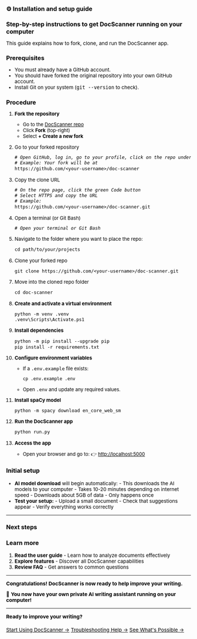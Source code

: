 <style>
* { text-align: left !important; color: #000 !important; }
h1, h2, h3, h4, h5, h6 { font-size: 1.15em !important; }
p, li, code, pre, ol, ul, table, td, th, span, div { font-size: 0.98em !important; }
</style>

# ⚙️ Installation and setup guide

## Step-by-step instructions to get DocScanner running on your computer

This guide explains how to fork, clone, and run the DocScanner app.

## Prerequisites

- You must already have a GitHub account.
- You should have forked the original repository into your own GitHub account.
- Install Git on your system (`git --version` to check).

## Procedure


1. **Fork the repository**
      - Go to the [DocScanner repo](https://github.com/Tharun135/doc-scanner.git)
      - Click **Fork** (top-right)
      - Select **+ Create a new fork**

1. Go to your forked repository

      ```sh
      # Open GitHub, log in, go to your profile, click on the repo under Repositories
      # Example: Your fork will be at
      https://github.com/<your-username>/doc-scanner
      ```

1. Copy the clone URL

      ```sh
      # On the repo page, click the green Code button
      # Select HTTPS and copy the URL
      # Example:
      https://github.com/<your-username>/doc-scanner.git
      ```

1. Open a terminal (or Git Bash)
      ```sh
      # Open your terminal or Git Bash
      ```

1. Navigate to the folder where you want to place the repo:

      ```sh
      cd path/to/your/projects
      ```

1. Clone your forked repo

      ```sh
      git clone https://github.com/<your-username>/doc-scanner.git
      ```

1. Move into the cloned repo folder

      ```sh
      cd doc-scanner
      ```

1. **Create and activate a virtual environment**
      ```sh
      python -m venv .venv
      .venv\Scripts\Activate.ps1
      ```
1. **Install dependencies**
      ```sh
      python -m pip install --upgrade pip
      pip install -r requirements.txt
      ```
1. **Configure environment variables**
      - If a `.env.example` file exists:
        ```sh
        cp .env.example .env
        ```
      - Open `.env` and update any required values.
1. **Install spaCy model**
      ```sh
      python -m spacy download en_core_web_sm
      ```
1. **Run the DocScanner app**
      ```sh
      python run.py
      ```
1. **Access the app**
      - Open your browser and go to: 👉 [http://localhost:5000](http://localhost:5000)

### Initial setup

- **AI model download** will begin automatically:
      - This downloads the AI models to your computer
      - Takes 10-20 minutes depending on internet speed
      - Downloads about 5GB of data
      - Only happens once
- **Test your setup:**
      - Upload a small document
      - Check that suggestions appear
      - Verify everything works correctly

---

## Next steps

### Learn more

1. **Read the user guide** - Learn how to analyze documents effectively
2. **Explore features** - Discover all DocScanner capabilities  
3. **Review FAQ** - Get answers to common questions

---

**Congratulations! DocScanner is now ready to help improve your writing.**

🎉 **You now have your own private AI writing assistant running on your computer!**

---

**Ready to improve your writing?**

<div style="text-align: center; margin-top: 20px;">
  <a href="/usage/" class="md-button md-button--primary">Start Using DocScanner →</a>
  <a href="/faq/" class="md-button">Troubleshooting Help →</a>
  <a href="/features/" class="md-button">See What's Possible →</a>
</div>
